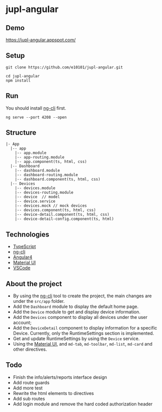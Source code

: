 # jupl-angular

## Demo
https://jupl-angular.appspot.com/

## Setup
```
git clone https://github.com/e10101/jupl-angular.git
```

```
cd jupl-angular
npm install
```

## Run
You should install [ng-cli](https://github.com/angular/angular-cli) first.

```
ng serve --port 4208 --open
```

## Structure
```
|- App
  |-- app
    |-- app.module
    |-- app-routing.module
    |-- app.component(ts, html, css)
  |-- Dashboard
    |-- dashboard.module
    |-- dashboard-routing.module
    |-- dashboard.component(ts, html, css)
  |-- Devices
    |-- devices.module
    |-- devices-routing.module
    |-- device  // model
    |-- device.service
    |-- devices.mock // mock devices
    |-- devices.component(ts, html, css)
    |-- device-detail.component(ts, html, css)
    |-- device-detail-config.component(ts, html)
```

## Technologies
 - [TypeScript](https://www.typescriptlang.org/)
 - [ng-cli](https://github.com/angular/angular-cli)
 - [Angular4](https://angular.io/)
 - [Material UI](https://material.angular.io/)
 - [VSCode](https://code.visualstudio.com/)
 
## About the project
 - By using the [ng-cli](https://github.com/angular/angular-cli) tool to create the project, the main changes are under the `src/app` folder.
 - Add the `Dashboard` module to display the default home page.
 - Add the `Device` module to get and display device information.
 - Add the `Devices` component to display all devices under the user account;
 - Add the `DeviceDetail` component to display information for a specific Device. Currently, only the RuntimeSettings section is implemented.
 - Get and update RuntimeSettings by using the `Device` service.
 - Using the [Material UI](https://material.angular.io/), and `md-tab`, `md-toolbar`, `md-list`, `md-card` and other directives.
 

## Todo
 - Finish the info/alerts/reports interface design
 - Add route guards
 - Add more test
 - Rewrite the html elements to directives
 - Add sub routes
 - Add login module and remove the hard coded authorization header
